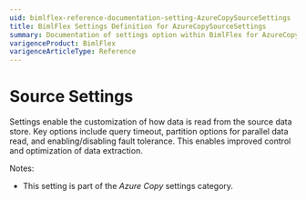 ```yaml
---
uid: bimlflex-reference-documentation-setting-AzureCopySourceSettings
title: BimlFlex Settings Definition for AzureCopySourceSettings
summary: Documentation of settings option within BimlFlex for AzureCopySourceSettings
varigenceProduct: BimlFlex
varigenceArticleType: Reference
---
```


# Source Settings

Settings enable the customization of how data is read from the source data store. Key options include query timeout, partition options for parallel data read, and enabling/disabling fault tolerance. This enables improved control and optimization of data extraction.

Notes:

* This setting is part of the *Azure Copy* settings category.
